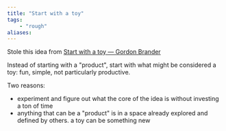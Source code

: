 ```yaml
---
title: "Start with a toy"
tags:
	- "rough"
aliases:
---
```


Stole this idea from [Start with a toy —            Gordon Brander](https://gordonbrander.com/pattern/start-with-a-toy/)

Instead of starting with a "product", start with what might be considered a toy: fun, simple, not particularly productive.

Two reasons: 
- experiment and figure out what the core of the idea is without investing a ton of time
- anything that can be a "product" is in a space already explored and defined by others. a toy can be something new